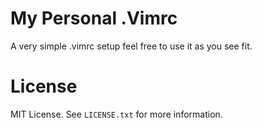 # My Personal .Vimrc 
A very simple .vimrc setup feel free to use it as you see fit. 

# License
MIT License. See `LICENSE.txt` for more information.
